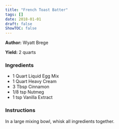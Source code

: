 ```yaml
---
title: "French Toast Batter"
tags: []
date: 2018-01-01
draft: false
ShowTOC: false
---
```


**Author:** Wyatt Brege

**Yield:** 2 quarts


### Ingredients

-   1 Quart Liquid Egg Mix
-   1 Quart Heavy Cream
-   3 Tbsp Cinnamon
-   1/8 tsp Nutmeg
-   1 tsp Vanilla Extract

### Instructions 

In a large mixing bowl, whisk all ingredients together.
